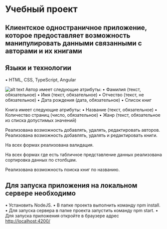 #  Учебный проект 

## Клиентское одностраничное приложение, которое предоставляет возможность манипулировать данными связанными с авторами и их книгами

## Языки и технологии

•    HTML, CSS, TypeScript, Angular

![alt text](https://github.com/CortezGuitar/Library/blob/master/src/LibShot.png)
Автор имеет следующие атрибуты:
•    Фамилия (текст, обязательное)
•    Имя (текст, обязательное)
•    Отчество (текст, не обязательное)
•    Дата рождения (дата, обязательное)
•    Список книг

Книга имеет следующие атрибуты:
•    Название (текст, обязательное)
•    Количество страниц (число, обязательное)
•    Жанр (текст, обязательное из списка допустимых значений)

Реализована возможность добавлять, удалять, редактировать авторов. Реализована возможность добавлять, удалять и редактировать книги.

На всех формах реализована валидация.

На всех формах где есть табличное представление данных реализована сортировка данных по столбцам.

Реализована возможность поиска книг по названию.

## Для запуска приложения на локальном сервере необходимо

•    Установить NodeJS.
•    В папке проекта выполнить команду npm install.
•    Для запуска сервера в папке проекта запустить команду npm start.
•    Для запуска приложения откройте в браузере адрес <http://localhost:4200/>
